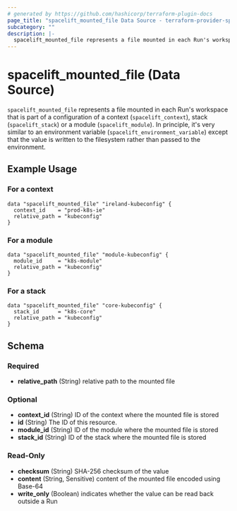 ```yaml
---
# generated by https://github.com/hashicorp/terraform-plugin-docs
page_title: "spacelift_mounted_file Data Source - terraform-provider-spacelift"
subcategory: ""
description: |-
  spacelift_mounted_file represents a file mounted in each Run's workspace that is part of a configuration of a context (spacelift_context), stack (spacelift_stack) or a module (spacelift_module). In principle, it's very similar to an environment variable (spacelift_environment_variable) except that the value is written to the filesystem rather than passed to the environment.
---
```


# spacelift_mounted_file (Data Source)

`spacelift_mounted_file` represents a file mounted in each Run's workspace that is part of a configuration of a context (`spacelift_context`), stack (`spacelift_stack`) or a module (`spacelift_module`). In principle, it's very similar to an environment variable (`spacelift_environment_variable`) except that the value is written to the filesystem rather than passed to the environment.

## Example Usage

### For a context

```hcl
data "spacelift_mounted_file" "ireland-kubeconfig" {
  context_id    = "prod-k8s-ie"
  relative_path = "kubeconfig"
}
```

### For a module

```hcl
data "spacelift_mounted_file" "module-kubeconfig" {
  module_id     = "k8s-module"
  relative_path = "kubeconfig"
}
```

### For a stack

```hcl
data "spacelift_mounted_file" "core-kubeconfig" {
  stack_id      = "k8s-core"
  relative_path = "kubeconfig"
}
```

<!-- schema generated by tfplugindocs -->
## Schema

### Required

- **relative_path** (String) relative path to the mounted file

### Optional

- **context_id** (String) ID of the context where the mounted file is stored
- **id** (String) The ID of this resource.
- **module_id** (String) ID of the module where the mounted file is stored
- **stack_id** (String) ID of the stack where the mounted file is stored

### Read-Only

- **checksum** (String) SHA-256 checksum of the value
- **content** (String, Sensitive) content of the mounted file encoded using Base-64
- **write_only** (Boolean) indicates whether the value can be read back outside a Run


